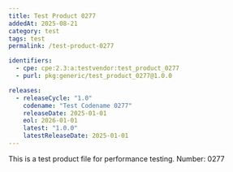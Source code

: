 ```yaml
---
title: Test Product 0277
addedAt: 2025-08-21
category: test
tags: test
permalink: /test-product-0277

identifiers:
  - cpe: cpe:2.3:a:testvendor:test_product_0277
  - purl: pkg:generic/test_product_0277@1.0.0

releases:
  - releaseCycle: "1.0"
    codename: "Test Codename 0277"
    releaseDate: 2025-01-01
    eol: 2026-01-01
    latest: "1.0.0"
    latestReleaseDate: 2025-01-01
---
```


This is a test product file for performance testing. Number: 0277
